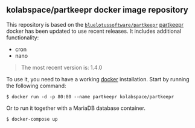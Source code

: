 ## kolabspace/partkeepr docker image repository

This repository is based on the [`bluelotussoftware/partkeepr`][0]
[partkeepr][1] docker has been updated to use recent releases. It includes additional functionality:
* cron
* nano

> The most recent version is: 1.4.0

To use it, you need to have a working [docker][2] installation. Start by running
the following command:

    $ docker run -d -p 80:80 --name partkeepr kolabspace/partkeepr

Or to run it together with a MariaDB database container.

    $ docker-compose up

[0]: https://github.com/bluelotussoftware/partkeepr
[1]: http://www.partkeepr.org
[2]: https://www.docker.io
